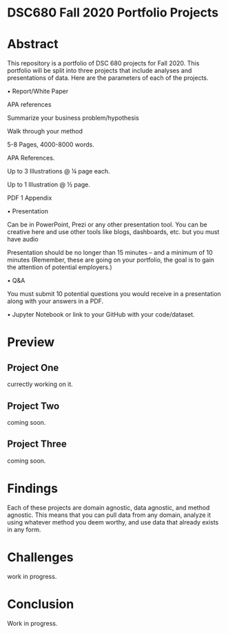 # DSC680 Fall 2020 Portfolio Projects
# Abstract
This repository is a portfolio of DSC 680 projects for Fall 2020. This portfolio will be split into three projects that include analyses and presentations of data. Here are the parameters of each of the projects. 


• Report/White Paper

APA references

Summarize your business problem/hypothesis

Walk through your method 

5-8 Pages, 4000-8000 words. 

APA References. 

Up to 3 Illustrations @ ¼ page each. 

Up to 1 Illustration @ ½ page. 

PDF 1 Appendix 

• Presentation

Can be in PowerPoint, Prezi or any other presentation tool. You can be creative here and use other tools like blogs, dashboards, etc. but you must have audio 

Presentation should be no longer than 15 minutes – and a minimum of 10 minutes (Remember, these are going on your portfolio, the goal is to gain the attention of         potential employers.) 

• Q&A

You must submit 10 potential questions you would receive in a presentation along with your answers in a PDF. 

• Jupyter Notebook or link to your GitHub with your code/dataset.


# Preview

## Project One 
currectly working on it.

## Project Two
coming soon.

## Project Three
coming soon.


# Findings
Each of these projects are domain agnostic, data agnostic, and method agnostic. This means that you can pull data from any domain, analyze it using whatever method you deem worthy, and use data that already exists in any form.

# Challenges
work in progress.

# Conclusion
Work in progress.

